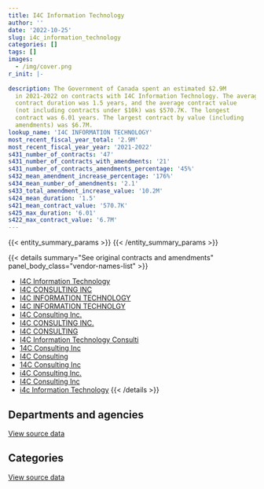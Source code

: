 ```yaml
---
title: I4C Information Technology
author: ''
date: '2022-10-25'
slug: i4c_information_technology
categories: []
tags: []
images:
  - /img/cover.png
r_init: |-
  
description: The Government of Canada spent an estimated $2.9M
  in 2021-2022 on contracts with I4C Information Technology. The average
  contract duration was 1.5 years, and the average contract value
  (not including contracts under $10k) was $570.7K. The longest
  contract was 6.01 years. The largest contract by value (including
  amendments) was $6.7M.
lookup_name: 'I4C INFORMATION TECHNOLOGY'
most_recent_fiscal_year_total: '2.9M'
most_recent_fiscal_year_year: '2021-2022'
s431_number_of_contracts: '47'
s431_number_of_contracts_with_amendments: '21'
s431_number_of_contracts_amendments_percentage: '45%'
s432_mean_amendment_increase_percentage: '176%'
s434_mean_number_of_amendments: '2.1'
s433_total_amendment_increase_value: '10.2M'
s424_mean_duration: '1.5'
s421_mean_contract_value: '570.7K'
s425_max_duration: '6.01'
s422_max_contract_value: '6.7M'
---
```


<script src="/rmarkdown-libs/htmlwidgets/htmlwidgets.js"></script>
<link href="/rmarkdown-libs/datatables-css/datatables-crosstalk.css" rel="stylesheet" />
<script src="/rmarkdown-libs/datatables-binding/datatables.js"></script>
<script src="/rmarkdown-libs/jquery/jquery-3.6.0.min.js"></script>
<link href="/rmarkdown-libs/dt-core-bootstrap/css/dataTables.bootstrap.min.css" rel="stylesheet" />
<link href="/rmarkdown-libs/dt-core-bootstrap/css/dataTables.bootstrap.extra.css" rel="stylesheet" />
<script src="/rmarkdown-libs/dt-core-bootstrap/js/jquery.dataTables.min.js"></script>
<script src="/rmarkdown-libs/dt-core-bootstrap/js/dataTables.bootstrap.min.js"></script>
<link href="/rmarkdown-libs/crosstalk/css/crosstalk.min.css" rel="stylesheet" />
<script src="/rmarkdown-libs/crosstalk/js/crosstalk.min.js"></script>
<script src="/rmarkdown-libs/htmlwidgets/htmlwidgets.js"></script>
<link href="/rmarkdown-libs/datatables-css/datatables-crosstalk.css" rel="stylesheet" />
<script src="/rmarkdown-libs/datatables-binding/datatables.js"></script>
<script src="/rmarkdown-libs/jquery/jquery-3.6.0.min.js"></script>
<link href="/rmarkdown-libs/dt-core-bootstrap/css/dataTables.bootstrap.min.css" rel="stylesheet" />
<link href="/rmarkdown-libs/dt-core-bootstrap/css/dataTables.bootstrap.extra.css" rel="stylesheet" />
<script src="/rmarkdown-libs/dt-core-bootstrap/js/jquery.dataTables.min.js"></script>
<script src="/rmarkdown-libs/dt-core-bootstrap/js/dataTables.bootstrap.min.js"></script>
<link href="/rmarkdown-libs/crosstalk/css/crosstalk.min.css" rel="stylesheet" />
<script src="/rmarkdown-libs/crosstalk/js/crosstalk.min.js"></script>

{{< entity_summary_params >}}
{{< /entity_summary_params >}}

{{< details summary="See original contracts and amendments" panel_body_class="vendor-names-list" >}}
- [I4C Information Technology](https://search.open.canada.ca/en/ct/?sort=contract_value_f%20desc&page=1&search_text=%22I4C%20Information%20Technology%22)
- [I4C CONSULTING INC](https://search.open.canada.ca/en/ct/?sort=contract_value_f%20desc&page=1&search_text=%22I4C%20CONSULTING%20INC%22)
- [I4C INFORMATION TECHNOLOGY](https://search.open.canada.ca/en/ct/?sort=contract_value_f%20desc&page=1&search_text=%22I4C%20INFORMATION%20TECHNOLOGY%22)
- [I4C INFORMATION TECHNOLGY](https://search.open.canada.ca/en/ct/?sort=contract_value_f%20desc&page=1&search_text=%22I4C%20INFORMATION%20TECHNOLGY%22)
- [I4C Consulting Inc.](https://search.open.canada.ca/en/ct/?sort=contract_value_f%20desc&page=1&search_text=%22I4C%20Consulting%20Inc.%22)
- [I4C CONSULTING INC.](https://search.open.canada.ca/en/ct/?sort=contract_value_f%20desc&page=1&search_text=%22I4C%20CONSULTING%20INC.%22)
- [I4C CONSULTING](https://search.open.canada.ca/en/ct/?sort=contract_value_f%20desc&page=1&search_text=%22I4C%20CONSULTING%22)
- [I4C Information Technology Consulti](https://search.open.canada.ca/en/ct/?sort=contract_value_f%20desc&page=1&search_text=%22I4C%20Information%20Technology%20Consulti%22)
- [14C Consulting Inc](https://search.open.canada.ca/en/ct/?sort=contract_value_f%20desc&page=1&search_text=%2214C%20Consulting%20%20Inc%22)
- [I4C Consulting](https://search.open.canada.ca/en/ct/?sort=contract_value_f%20desc&page=1&search_text=%22I4C%20Consulting%22)
- [14C Consulting Inc](https://search.open.canada.ca/en/ct/?sort=contract_value_f%20desc&page=1&search_text=%2214C%20Consulting%20Inc%22)
- [i4C Consulting Inc.](https://search.open.canada.ca/en/ct/?sort=contract_value_f%20desc&page=1&search_text=%22i4C%20Consulting%20Inc.%22)
- [I4C Consulting Inc](https://search.open.canada.ca/en/ct/?sort=contract_value_f%20desc&page=1&search_text=%22I4C%20Consulting%20Inc%22)
- [i4c Information Technology](https://search.open.canada.ca/en/ct/?sort=contract_value_f%20desc&page=1&search_text=%22i4c%20Information%20Technology%22)
{{< /details >}}

## Departments and agencies

<div id="htmlwidget-1" style="width:100%;height:auto;" class="datatables html-widget"></div>
<script type="application/json" data-for="htmlwidget-1">{"x":{"style":"bootstrap","filter":"none","vertical":false,"data":[["<a href=\"/departments/aafc-aac/\">Agriculture and Agri-Food Canada<\/a>","<a href=\"/departments/cbsa-asfc/\">Canada Border Services Agency<\/a>","<a href=\"/departments/cra-arc/\">Canada Revenue Agency<\/a>","<a href=\"/departments/dfatd-maecd/\">Global Affairs Canada<\/a>","<a href=\"/departments/dnd-mdn/\">National Defence<\/a>","<a href=\"/departments/ec/\">Environment and Climate Change Canada<\/a>","<a href=\"/departments/hc-sc/\">Health Canada<\/a>","<a href=\"/departments/osfi-bsif/\">Office of the Superintendent of Financial Institutions Canada<\/a>","<a href=\"/departments/pco-bcp/\">Privy Council Office<\/a>","<a href=\"/departments/rcmp-grc/\">Royal Canadian Mounted Police<\/a>","<a href=\"/departments/ssc-spc/\">Shared Services Canada<\/a>","<a href=\"/departments/tbs-sct/\">Treasury Board of Canada Secretariat<\/a>"],[1417653.71,260846.76,13316.65,162328.55,320477.08,231413.07,null,365646.46,null,null,86046.12,1347344.25],[781827.52,261561.41,null,414437.01,null,170332.39,null,409255.67,null,null,214237.27,162419.58],[1331129.68,174374.27,null,113937.73,null,172742.13,7204.82,408137.49,377073.27,null,213651.93,null],[895407.89,null,null,null,null,37727.43,19336.48,408137.49,1408676.91,107611.57,null,10593.75]],"container":"<table class=\"table table-striped table-hover row-border order-column display\">\n  <thead>\n    <tr>\n      <th>Department<\/th>\n      <th>2018-2019<\/th>\n      <th>2019-2020<\/th>\n      <th>2020-2021<\/th>\n      <th>2021-2022<\/th>\n    <\/tr>\n  <\/thead>\n<\/table>","options":{"order":[[4,"desc"]],"pageLength":10,"autoWidth":true,"columnDefs":[{"targets":1,"render":"function(data, type, row, meta) {\n    return type !== 'display' ? data : DTWidget.formatCurrency(data, \"$\", 2, 3, \",\", \".\", true, null);\n  }"},{"targets":2,"render":"function(data, type, row, meta) {\n    return type !== 'display' ? data : DTWidget.formatCurrency(data, \"$\", 2, 3, \",\", \".\", true, null);\n  }"},{"targets":3,"render":"function(data, type, row, meta) {\n    return type !== 'display' ? data : DTWidget.formatCurrency(data, \"$\", 2, 3, \",\", \".\", true, null);\n  }"},{"targets":4,"render":"function(data, type, row, meta) {\n    return type !== 'display' ? data : DTWidget.formatCurrency(data, \"$\", 2, 3, \",\", \".\", true, null);\n  }"},{"width":"16%","targets":[1,2,3,4]},{"className":"dt-right","targets":[1,2,3,4]}],"orderClasses":false}},"evals":["options.columnDefs.0.render","options.columnDefs.1.render","options.columnDefs.2.render","options.columnDefs.3.render"],"jsHooks":[]}</script>
<p class="text-right">
<a href="https://github.com/GoC-Spending/contracts-data/tree/main/data/out/vendors/i4c_information_technology/summary_by_fiscal_year_by_department.csv" class="source-data-link btn btn-link">View source data</a>
</p>

## Categories

<div id="htmlwidget-2" style="width:100%;height:auto;" class="datatables html-widget"></div>
<script type="application/json" data-for="htmlwidget-2">{"x":{"style":"bootstrap","filter":"none","vertical":false,"data":[["<a href=\"/categories/defence/\">Defence<\/a>","<a href=\"/categories/professional_services/\">Professional services<\/a>","<a href=\"/categories/information_technology/\">Information technology<\/a>"],[125665.08,194812,3884595.55],[null,18593.49,2395477.37],[null,28622.64,2769628.67],[null,29930.23,2857561.29]],"container":"<table class=\"table table-striped table-hover row-border order-column display\">\n  <thead>\n    <tr>\n      <th>Category<\/th>\n      <th>2018-2019<\/th>\n      <th>2019-2020<\/th>\n      <th>2020-2021<\/th>\n      <th>2021-2022<\/th>\n    <\/tr>\n  <\/thead>\n<\/table>","options":{"order":[[4,"desc"]],"dom":"t","pageLength":30,"autoWidth":true,"columnDefs":[{"targets":1,"render":"function(data, type, row, meta) {\n    return type !== 'display' ? data : DTWidget.formatCurrency(data, \"$\", 2, 3, \",\", \".\", true, null);\n  }"},{"targets":2,"render":"function(data, type, row, meta) {\n    return type !== 'display' ? data : DTWidget.formatCurrency(data, \"$\", 2, 3, \",\", \".\", true, null);\n  }"},{"targets":3,"render":"function(data, type, row, meta) {\n    return type !== 'display' ? data : DTWidget.formatCurrency(data, \"$\", 2, 3, \",\", \".\", true, null);\n  }"},{"targets":4,"render":"function(data, type, row, meta) {\n    return type !== 'display' ? data : DTWidget.formatCurrency(data, \"$\", 2, 3, \",\", \".\", true, null);\n  }"},{"width":"16%","targets":[1,2,3,4]},{"className":"dt-right","targets":[1,2,3,4]}],"orderClasses":false,"lengthMenu":[10,25,30,50,100]}},"evals":["options.columnDefs.0.render","options.columnDefs.1.render","options.columnDefs.2.render","options.columnDefs.3.render"],"jsHooks":[]}</script>
<p class="text-right">
<a href="https://github.com/GoC-Spending/contracts-data/tree/main/data/out/vendors/i4c_information_technology/summary_by_fiscal_year_by_category.csv" class="source-data-link btn btn-link">View source data</a>
</p>
